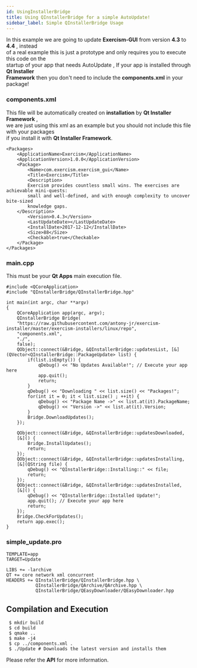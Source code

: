 ```yaml
---
id: UsingInstallerBridge
title: Using QInstallerBridge for a simple AutoUpdate!
sidebar_label: Simple QInstallerBridge Usage
---
```


In this example we are going to update **Exercism-GUI** from version **4.3** to **4.4** , instead   
of a real example this is just a prototype and only requires you to execute this code on the   
startup of your app that needs AutoUpdate , If your app is installed through **Qt Installer   
Framework** then you don't need to include the **components.xml** in your package!

### components.xml

This file will be automatically created on **installation** by **Qt Installer Framework** ,   
we are just using this xml as an example but you should not include this file with your packages   
if you install it with **Qt Installer Framework**.

```
<Packages>
    <ApplicationName>Exercism</ApplicationName>
    <ApplicationVersion>1.0.0</ApplicationVersion>
    <Package>
        <Name>com.exercism.exercism_gui</Name>
        <Title>Exercism</Title>
        <Description>
	    Exercism provides countless small wins. The exercises are achievable mini-quests: 
	    small and well-defined, and with enough complexity to uncover bite-sized 
	    knowledge gaps.
    </Description>
        <Version>0.4.3</Version>
        <LastUpdateDate></LastUpdateDate>
        <InstallDate>2017-12-12</InstallDate>
        <Size>88</Size>
        <Checkable>true</Checkable>
    </Package>
</Packages>
```

### main.cpp

This must be your **Qt Apps** main execution file.

```
#include <QCoreApplication>
#include "QInstallerBridge/QInstallerBridge.hpp"

int main(int argc, char **argv)
{
    QCoreApplication app(argc, argv);
    QInstallerBridge Bridge(
    "https://raw.githubusercontent.com/antony-jr/exercism-installer/master/exercism-installers/linux/repo",
    "components.xml",
    "./",
    false);
    QObject::connect(&Bridge, &QInstallerBridge::updatesList, [&](QVector<QInstallerBridge::PackageUpdate> list) {
        if(list.isEmpty()) {
            qDebug() << "No Updates Available!"; // Execute your app here 
            app.quit();
            return;
        }
        qDebug() << "Downloading " << list.size() << "Packages!";
        for(int it = 0; it < list.size() ; ++it) {
            qDebug() << "Package Name ->" << list.at(it).PackageName;
            qDebug() << "Version ->" << list.at(it).Version;
        }
        Bridge.DownloadUpdates();
    });

    QObject::connect(&Bridge, &QInstallerBridge::updatesDownloaded,
    [&]() {
        Bridge.InstallUpdates();
        return;
    });
    QObject::connect(&Bridge, &QInstallerBridge::updatesInstalling,
    [&](QString file) {
        qDebug() << "QInstallerBridge::Installing::" << file;
        return;
    });
    QObject::connect(&Bridge, &QInstallerBridge::updatesInstalled,
    [&]() {
        qDebug() << "QInstallerBridge::Installed Update!";
        app.quit(); // Execute your app here 
        return;
    });
    Bridge.CheckForUpdates();
    return app.exec();
}
```

### simple_update.pro

```
TEMPLATE=app
TARGET=Update

LIBS += -larchive
QT += core network xml concurrent
HEADERS += QInstallerBridge/QInstallerBridge.hpp \
           QInstallerBridge/QArchive/QArchive.hpp \
           QInstallerBridge/QEasyDownloader/QEasyDownloader.hpp
```


## Compilation and Execution

```
 $ mkdir build
 $ cd build
 $ qmake ..
 $ make -j4
 $ cp ../components.xml .
 $ ./Update # Downloads the latest version and installs them
```

Please refer the **API** for more information.

